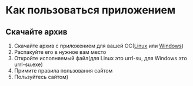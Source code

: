 # Как пользоваться приложением

## Скачайте архив

1. Скачайте архив с приложением для вашей ОС([Linux](https://urrl.su/for-linux) или [Windows](https://urrl.su/for-windows))
2. Распакуйте его в нужное вам место
3. Откройте исполняемый файл(для Linux это urrl-su, для Windows это urrl-su.exe)
4. Примите правила пользования сайтом
5. Пользуйтесь сайтом)
